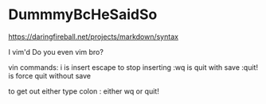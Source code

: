 # DummmyBcHeSaidSo
https://daringfireball.net/projects/markdown/syntax

I vim'd
Do you even vim bro?

vin commands:
i is insert
escape to stop inserting
:wq is quit with save
:quit! is force quit without save

to get out either type colon :
either wq or quit!
